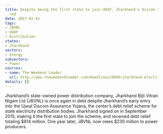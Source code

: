 ```yaml
---
title: Despite being the first state to join UDAY, Jharkhand's discom still in the
  red
date: 2017-02-01
tags:
- JBVNL
- UDAY
- Distribution
states:
- Jharkhand
sectors:
- Energy
subsectors:
- Power
sources:
- name: The Weekend Leader
  url: http://www.theweekendleader.com/Headlines/8956/jharkhand-electricity-board-continues-to-lose-despite-uday.html
details: []
---
```


Jharkhand’s state-owned power distribution company, Jharkhand Bijli Vitran Nigam Ltd (JBVNL) is once again in debt despite Jharkhand’s early entry into the Ujwal Discom Assurance Yojana, the center’s debt relief scheme for state electricity distribution bodies. Jharkhand signed on in September 2015, making it the first state to join the scheme, and received debt relief totaling $814 million. One year later, JBVNL now owes $230 million to power producers.
